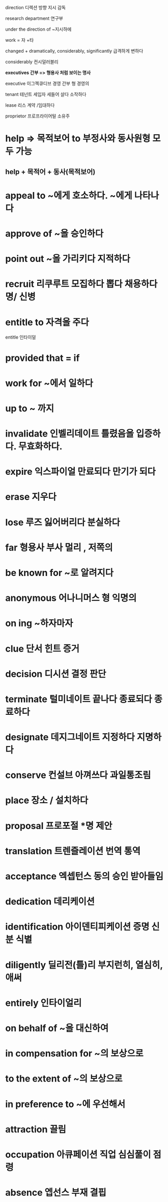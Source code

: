 direction 디렉션 방향 지시 감독

research department 연구부

under the direction of ~지시하에 

work = 자 +타

changed + dramatically, considerably, significantly 급격하게 변하다

considerably 컨시덜러블리

__executives 간부 => 형용사 처럼 보이는 명사__

executive  이그젝큐디브 경영 간부 형 경영의

tenant 테넌트 세입자 세들어 살다 소작하다

lease 리스 계약 /임대하다

proprietor 프로프라이어털 소유주 


# help => 목적보어 to 부정사와 동사원형 모두 가능

## help + 목적어 + 동사(목적보어)

# appeal to ~에게 호소하다. ~에게 나타나다

# approve of ~을 승인하다

# point out ~을 가리키다 지적하다

# recruit 리쿠루트 모집하다 뽑다 채용하다 명/ 신병

# entitle to 자격을 주다

entitle 인타이덜

# provided that = if

# work for ~에서 일하다

# up to ~ 까지

# invalidate 인벨리데이트 틀렸음을 입증하다. 무효화하다.

# expire 익스파이얼 만료되다 만기가 되다 

# erase 지우다

# lose 루즈 잃어버리다 분실하다  

# far 형용사 부사  멀리 , 저쪽의 

# be known for ~로 알려지다

# anonymous 어나니머스 형 익명의

# on ing ~하자마자

# clue 단서 힌트 증거

# decision 디시션 결정 판단

# terminate 털미네이트 끝나다 종료되다 종료하다

# designate 데지그네이트 지정하다 지명하다

# conserve 컨설브 아껴쓰다 과일통조림

# place 장소 / 설치하다

# proposal 프로포절 *명 제안

# translation 트렌즐레이션 번역 통역

# acceptance 엑셉턴스 동의 승인 받아들임

# dedication 데리케이션

# identification 아이덴티피케이션 증명 신분 식별

# diligently  딜리전(틀)리  부지런히, 열심히, 애써

# entirely 인타이얼리

# on behalf of ~을 대신하여 

# in compensation for  ~의 보상으로

# to the extent of ~의 보상으로

# in preference to ~에 우선해서 

# attraction 끌림 

# occupation 아큐페이션 직업 심심풀이  점령

# absence 엡선스 부재 결핍 
